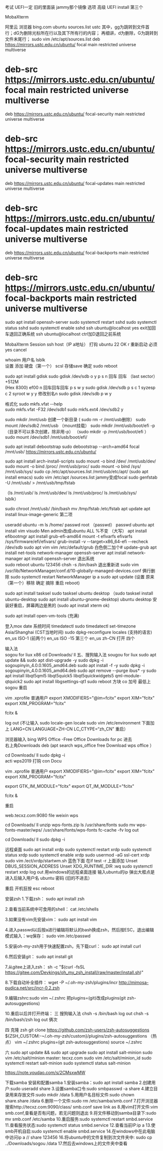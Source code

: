 考试 UEFI一定
旧的里面装 jammy那个镜像 
选项 高级 UEFI
install 第三个

MobaXterm

阿里云
浏览器 bing.com  ubuntu sources.list ustc
其中，gg为跳转到文件首行；dG为删除光标所在行以及其下所有行的内容；
再细讲，d为删除，G为跳转到文件末尾行；
sudo vim /etc/apt/sources.list
deb https://mirrors.ustc.edu.cn/ubuntu/ focal main restricted universe multiverse
# deb-src https://mirrors.ustc.edu.cn/ubuntu/ focal main restricted universe multiverse

deb https://mirrors.ustc.edu.cn/ubuntu/ focal-security main restricted universe multiverse
# deb-src https://mirrors.ustc.edu.cn/ubuntu/ focal-security main restricted universe multiverse

deb https://mirrors.ustc.edu.cn/ubuntu/ focal-updates main restricted universe multiverse
# deb-src https://mirrors.ustc.edu.cn/ubuntu/ focal-updates main restricted universe multiverse

deb https://mirrors.ustc.edu.cn/ubuntu/ focal-backports main restricted universe multiverse
# deb-src https://mirrors.ustc.edu.cn/ubuntu/ focal-backports main restricted universe multiverse

sudo apt install openssh-server
sudo systemctl restart sshd
sudo systemctl status sshd
sudo systemctl enable sshd
ssh ubuntu@localhost   yes
exit加回车退回正确系统
ssh ubuntu@localhost 
ctrl加D退回之前系统


MobaXterm  Session  ssh host（IP a地址） 打钩  ubuntu 22 OK  r 
重新启动 必须  yes cancel

whoaim 用户名 
lsblk  
设置 添加 硬盘（第一个） scsl   存储save 确定  sudo reboot

sudo apt install gdisk
sudo gdisk /dev/sdb   o  y  p s  n 回车 回车 （last sector）+512M  
(Hex 8300) ef00    n 回车回车回车  p  s w y
sudo gdisk /dev/sdb  p s c 1 syzesp  c  2 syroot w y
 y 修改别名n
sudo gdisk /dev/sdb p w y

格式化 sudo mkfs.vfat --help   
sudo mkfs.vfat -F32 /dev/sdb1
sudo mkfs.ext4 /dev/sdb2    y

sudo mkdir /mnt/usb   创建一个新目录  ( sudo rm -r /mnt/usb删除）
sudo mount /dev/sdb2 /mnt/usb （mount挂载）
sudo mkdir /mnt/usb/boot/efi -p（目录不可以多次创建，除非用-p）   （sudo mkdir -p /mnt/usb/boot/efi ）
sudo mount /dev/sdb1 /mnt/usb/boot/efi/

sudo apt install debootstrap
sudo debootstrap --arch=amd64 focal /mnt/usb/ https://mirrors.ustc.edu.cn/ubuntu/ 
	
sudo apt install arch-install-scripts
sudo mount -o bind /dev/ /mnt/usb/dev/
sudo mount -o bind /proc/ /mnt/usb/proc/
sudo mount -o bind /sys/ /mnt/usb/sys/
sudo cp /etc/apt/sources.list /mnt/usb/etc/apt/
(sudo apt install emacs)
sudo vim /etc/apt /sources.list 
jammy变成focal
sudo genfstab -U /mnt/usb/  > /mnt/usb/tmp/fstab

（ls /mnt/usb/
ls /mnt/usb/dev/
ls /mnt/usb/proc/
ls /mnt/usb/sys/  
lsblk）
 
sudo chroot /mnt/usb/ /bin/bash 
mv /tmp/fstab /etc/fstab
apt update
apt install linux-image-generic     第二项

useradd ubuntu -m
ls /home/
passwd root  （passwd）
passwd ubuntu
apt install vim
visudo Men admin改成ubuntu ALL %不变  （大写）
apt install efibootmgr
apt install  grub-efi-amd64
mount -t efivarfs efivarfs /sys/firmware/efi/efivars/
grub-install -v --target=x86_64-efi --recheck /dev/sdb
sudo apt vim
vim /etc/default/grub 白色倒二加个#
update-grub
apt install net-tools network-manager openssh-server
apt install network-manager 
apt install openssh-server
退出系统	
sudo reboot
ubuntu 123456
chsh -s /bin/bash
退出重新进
sudo vim /usr/lib/NetworkManager/conf.d/10-globally-managed-devices.conf
俩行删除
sudo systemctl restart NetworkManager
ip a 
sudo apt update
(设置 原来（第一个）移除 确定
摘除
重启 reboot)


sudo apt install tasksel
sudo tasksel
ubuntu desktop
（sudo tasksel install ubuntu-desktop
sudo apt install ubuntu-gnome-desktop)
ubuntu desktop
安装好重启，屏幕两边是黑的
(sudo apt install xterm
ok)
        										
sudo apt install open-vm-tools  (充满)



登入mox
date 系统时间
timedatectl
sudo timedatectl set-timezone  Asia/Shanghai
 (CST当地时间)
sudo dpkg-reconfigure locales  (支持的语言)
en_us  ISO-1    (前两个)
en_us ISO -15
第三个 en_us
zh-CN 打开 四个

输入法  
sogou for liux    x86
cd Downloads/
ll
五、搜狗输入法 sougou for liux
sudo apt update && sudo apt dist-upgrade -y
sudo dpkg -i sogoupinyin_4.0.0.1605_amd64.deb
sudo apt install -f -y
sudo dpkg -i sogoupinyin_4.0.0.1605_amd64.deb
sudo apt remove --purge ibus* -y
sudo apt install libqt5qml5 libqt5quick5 libqt5quickwidgets5 qml-module-qtquick2
sudo apt install libgsettings-qt1
sudo reboot
方块 co 加号 最低上 sogou 重启

vim .xprofile
普通用户 
export XMODIFIERS="@im=fcitx"
export XIM="fcitx"
export XIM_PROGRAM="fcitx"

fcitx &


log out 
(不让输入
sudo locale-gen
locale
sudo vim /etc/environment
下面加上
LANG=CN
LANGUAGE=ZH-CN
LC_CTYPE=“zh_CN”
重启）

浏览器输入 bing WPS  Office -Free Office Downloads for pc  进去  
右上角Downloads  deb
(apt search wps_office
free Download
wps office ）

cd Downloads/
ll
sudo dpkg -i  
acti       wps2019 打钩 con
Docu

vim .xprofile
普通用户 
export XMODIFIERS="@im=fcitx"
export XIM="fcitx"
export XIM_PROGRAM="fcitx"

export GTK_IM_MODULE="fcitx"
export QT_IM_MODULE="fcitx"

fcitx &

重启

web.tecxz.com:9080
file
weixin
wps

cd Downloads/
ll
unzip wps-fonts.zip
ls /usr/share/fonts
sudo mv wps-fonts-master/wps/ /usr/share/fonts/wps-fonts
 fc-cache -fv
log out

cd Downloads/
ll
sudo dpkg -i

远程桌面
sudo apt install xrdp
sudo systemctl restart xrdp
sudo systemctl status xrdp
sudo systemctl enable xrdp
sudo usermod -aG ssl-cert xrdp
sudo vim /ect/xrdp/startwm.sh
蓝色下面  在if test -r 上面添加
Unset DBUS_SESSION_ADDRESS
Unset XDG_RUNTIME_DIR
:wq
sudo systemctl restart xrdp
log out
用windows的远程桌面连接 输入ubuntu的ip 弹出大框点是
进入后输入用户名 ubuntu 密码 (旧的不进去）

重启 
开机狂按 esc
reboot

安装zsh
1.下载zsh：
sudo apt install zsh

2.查看当前系统中可食用的shell：
cat /etc/shells

3.如果没有vim先安装vim：
sudo apt install vim

4.进入passwd以后按a进行编辑将默认的bash换成zsh，然后按ESC，退出编辑模式输入：wq保存：
sudo vim /etc/passwd

5.安装oh-my-zsh用于快速配置zsh，先下载curl：
sudo apt install curl

6.然后安装git：
sudo apt install git

7.从gitee上进入zsh：
sh -c "$(curl -fsSL https://gitee.com/Devkings/oh_my_zsh_install/raw/master/install.sh)"

8.下载自动补全插件：
wget -P ~/.oh-my-zsh/plugins/incr http://mimosa-pudica.net/src/incr-0.2.zsh

9.编辑zshrc:sudo vim ~/.zshrc 把plugins=(git)改成plugins(git zsh-autosuggestions)

10.重启以后并打开终端：
三 搜狗输入法
chsh -s /bin/bash           log out
chsh -s /bin/bash/zsh    log out 俩次

四 克隆 zsh
git clone https://github.com/zsh-users/zsh-autosuggestions ${ZSH_CUSTOM:-~/.oh-my-zsh/custom}/plugins/zsh-autosuggestions
（热点）
vim  ~/.zshrc
plugins=(git zsh-autosuggestions)
source ~/.zshrc

六
sudo apt update && sudo apt upgrade
sudo apt install salt-minion
sudo vim /etc/salt/minion           master: tecxz.com
sudo vim /etc/salt/minion_id
sudo systemctl restart salt-minion
sudo systemctl status salt-minion


https://note.youdao.com/s/2CMsxwMW

下载samba
安装和配置samba
1.安装samba：sudo apt install samba
2.创建用户:sudo useradd share
3.设置samba口令:sudo smbpasswd -a share
4.建立目录用来存放文件:sudo mkdir /data
5.用用户名目标文件:sudo chown share.share /data
6.删除一个文件:sudo rm /etc/samba/smb.conf
7.打开浏览器搜索http://tecxz.com:9090/class/   smb.conf  save link as
8.用vim打开文件:vim smb.conf,查看是否有问题，若无问题则退出
9.将文件移动到samba目录下:sudo mv smb.conf /etc/samba
10.重启服务:sudo systemctl restart smbd.service
11.查看服务状态:sudo systemctl status smbd.service
12.查看当前IP:ip a
13.使smb开机自启:sudo systemctl enable smbd.service
14.在windows中在此电脑中访问ip a    //
share 123456
16.将ubuntu中的文件复制到次文件夹中:
sudo cp ../Downloads/sogou /data
17.然后去windows上的文件夹中查看

